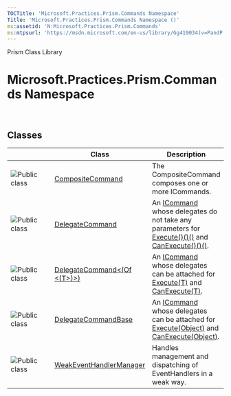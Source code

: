 ```yaml
---
TOCTitle: 'Microsoft.Practices.Prism.Commands Namespace'
Title: 'Microsoft.Practices.Prism.Commands Namespace ()'
ms:assetid: 'N:Microsoft.Practices.Prism.Commands'
ms:mtpsurl: 'https://msdn.microsoft.com/en-us/library/Gg419034(v=PandP.50)'
---
```


Prism Class Library

Microsoft.Practices.Prism.Commands Namespace
============================================

 

Classes
-------

<span id="classToggle"></span>
<table>
<colgroup>
<col width="33%" />
<col width="33%" />
<col width="33%" />
</colgroup>
<thead>
<tr class="header">
<th> </th>
<th>Class</th>
<th>Description</th>
</tr>
</thead>
<tbody>
<tr class="odd">
<td><img src="https://msdn.microsoft.com/en-us/Gg419034.pubclass(en-us,PandP.50).gif" title="Public class" /></td>
<td><a href="https://msdn.microsoft.com/t:microsoft.practices.prism.commands.compositecommand">CompositeCommand</a></td>
<td><div class="summary">
The CompositeCommand composes one or more ICommands.
</div></td>
</tr>
<tr class="even">
<td><img src="https://msdn.microsoft.com/en-us/Gg419034.pubclass(en-us,PandP.50).gif" title="Public class" /></td>
<td><a href="https://msdn.microsoft.com/t:microsoft.practices.prism.commands.delegatecommand">DelegateCommand</a></td>
<td><div class="summary">
An <a href="http://msdn.microsoft.com/en-us/library/ms616869">ICommand</a> whose delegates do not take any parameters for <a href="https://msdn.microsoft.com/m:microsoft.practices.prism.commands.delegatecommand.execute">Execute()()()</a> and <a href="https://msdn.microsoft.com/m:microsoft.practices.prism.commands.delegatecommand.canexecute">CanExecute()()()</a>.
</div></td>
</tr>
<tr class="odd">
<td><img src="https://msdn.microsoft.com/en-us/Gg419034.pubclass(en-us,PandP.50).gif" title="Public class" /></td>
<td><a href="https://msdn.microsoft.com/t:microsoft.practices.prism.commands.delegatecommand%601">DelegateCommand&lt;(Of &lt;(T&gt;)&gt;)</a></td>
<td><div class="summary">
An <a href="http://msdn.microsoft.com/en-us/library/ms616869">ICommand</a> whose delegates can be attached for <a href="https://msdn.microsoft.com/m:microsoft.practices.prism.commands.delegatecommand%601.execute(%600)">Execute(T)</a> and <a href="https://msdn.microsoft.com/m:microsoft.practices.prism.commands.delegatecommand%601.canexecute(%600)">CanExecute(T)</a>.
</div></td>
</tr>
<tr class="even">
<td><img src="https://msdn.microsoft.com/en-us/Gg419034.pubclass(en-us,PandP.50).gif" title="Public class" /></td>
<td><a href="https://msdn.microsoft.com/t:microsoft.practices.prism.commands.delegatecommandbase">DelegateCommandBase</a></td>
<td><div class="summary">
An <a href="http://msdn.microsoft.com/en-us/library/ms616869">ICommand</a> whose delegates can be attached for <a href="https://msdn.microsoft.com/m:microsoft.practices.prism.commands.delegatecommandbase.execute(system.object)">Execute(Object)</a> and <a href="https://msdn.microsoft.com/m:microsoft.practices.prism.commands.delegatecommandbase.canexecute(system.object)">CanExecute(Object)</a>.
</div></td>
</tr>
<tr class="odd">
<td><img src="https://msdn.microsoft.com/en-us/Gg419034.pubclass(en-us,PandP.50).gif" title="Public class" /></td>
<td><a href="https://msdn.microsoft.com/t:microsoft.practices.prism.commands.weakeventhandlermanager">WeakEventHandlerManager</a></td>
<td><div class="summary">
Handles management and dispatching of EventHandlers in a weak way.
</div></td>
</tr>
</tbody>
</table>
